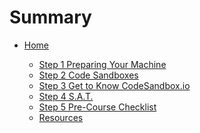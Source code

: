 # Summary

<!-- @TODO ATTENTION: DEVELOPER, this page creates a navigation window on the left of the textbook. The links built here will create dropdown for each week which reveal links to each day's pre-homework and class lesson.

TIP: Use this page to navigate your files more easily. -->

* [Home](home.md)


    * [Step 1 Preparing Your Machine](preCourseWork/prepareYourMachine-Prep.md)
    * [Step 2 Code Sandboxes](preCourseWork/codeSandBoxes-Prep.md)
    * [Step 3 Get to Know CodeSandbox.io](preCourseWork/GettingCodeSandbox.md)
    * [Step 4 S.A.T.](preCourseWork/splat-Prep.md)
    * [Step 5 Pre-Course Checklist](preCourseWork/preCourseChecklist.md)
    * [Resources](preCourseWork/Resources.md)

<!-- * Week 1
    * [D1 Pre-HW - Subject01 + Subject02](01Week/01DayPrep.md)
    * [D1 Class - ProjectTitle01](01Week/01DayClass.md)
    * [D2 Pre-HW - Subject03 + Subject04](01Week/02DayPrep.md)
    * [D2 Class - ProjectTitle02](01Week/02DayClass.md) -->

<!-- * Week 2
    * [D1 Pre-HW - Subject05 + Subject06](02Week/01DayPrep.md)
    * [D1 Class - ProjectTitle03](02Week/01DayClass.md)
    * [D2 Pre-HW - Subject07 + Subject08](02Week/02DayPrep.md)
    * [D2 Class - ProjectTitle04](02Week/02DayClass.md) -->

<!-- * Week 3
    * [D1 Pre-HW - Subject09 + Subject10](03Week/01DayPrep.md)
    * [D1 Class - ProjectTitle05](03Week/01DayClass.md)
    * [D2 Pre-HW - Subject11 + Subject12](03Week/02DayPrep.md)
    * [D2 Class - ProjectTitle06](03Week/02DayClass.md) -->

<!-- * [Checkpoint 1:](checkPoints/01checkPoint.md) -->

<!-- * Week 4
    * [D1 Pre-HW - Subject13 + Subject14](04Week/01DayPrep.md)
    * [D1 Class - ProjectTitle07](04Week/01DayClass.md)
    * [D2 Pre-HW - Subject15 + Subject16](04Week/02DayPrep.md)
    * [D2 Class - ProjectTitle08](04Week/02DayClass.md) -->

<!-- * Week 5
    * [D1 Pre-HW - Subject17 + Subject18](05Week/01DayPrep.md)
    * [D1 Class - ProjectTitle09](05Week/01DayClass.md)
    * [D2 Pre-HW - Subject19 + Subject20](05Week/02DayPrep.md)
    * [D2 Class - ProjectTitle10](05Week/02DayClass.md) -->

<!-- * [Checkpoint 2:](checkPoints/02checkPoint.md) -->

<!-- * Week 6
    * [D1 Pre-HW - Subject21 + Subject22](06Week/01DayPrep.md)
    * [D1 Class - ProjectTitle11](06Week/01DayClass.md)
    * [D2 Pre-HW - Subject23 + Subject24](06Week/02DayPrep.md)
    * [D2 Class - ProjectTitle12](06Week/02DayClass.md) -->

<!-- * Week 7
    * [D1 Pre-HW - Subject25 + Subject26](07Week/01DayPrep.md)
    * [D1 Class - ProjectTitle13](07Week/01DayClass.md)
    * [D2 Pre-HW - Subject27 + Subject28](07Week/02DayPrep.md)
    * [D2 Class - ProjectTitle14](07Week/02DayClass.md) -->

<!-- * Week 8
    * [D1 Pre-HW - Subject29 + Subject30](08Week/01DayPrep.md)
    * [D1 Class - ProjectTitle15](08Week/01DayClass.md)
    * [D2 Pre-HW - Subject31 + Subject32](08Week/02DayPrep.md)
    * [D2 Class - ProjectTitle16](08Week/02DayClass.md) -->

<!-- * [Checkpoint 3:](checkPoints/03checkPoint.md) -->

<!-- * Post-Class Work
    * [Subject 1](postClassWork/01Post.md)
    * [Subject 2](postClassWork/02Post.md)
    * [Subject 3](postClassWork/03Post.md)
    * [Subject 4](postClassWork/04Post.md) -->